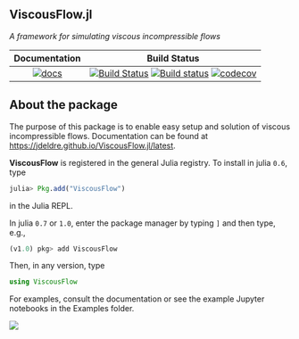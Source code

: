 ## ViscousFlow.jl

_A framework for simulating viscous incompressible flows_

| Documentation | Build Status |
|:---:|:---:|
| [![docs](https://img.shields.io/badge/docs-latest-blue.svg)](https://jdeldre.github.io/ViscousFlow.jl/latest) | [![Build Status](https://img.shields.io/travis/jdeldre/ViscousFlow.jl/master.svg?label=linux)](https://travis-ci.org/jdeldre/ViscousFlow.jl) [![Build status](https://img.shields.io/appveyor/ci/jdeldre/whirl-jl/master.svg?label=windows)](https://ci.appveyor.com/project/jdeldre/whirl-jl/branch/master) [![codecov](https://codecov.io/gh/jdeldre/ViscousFlow.jl/branch/master/graph/badge.svg)](https://codecov.io/gh/jdeldre/ViscousFlow.jl) |

## About the package

The purpose of this package is to enable easy setup and solution of viscous incompressible flows. Documentation can be found at https://jdeldre.github.io/ViscousFlow.jl/latest.

**ViscousFlow** is registered in the general Julia registry. To install in julia `0.6`, type
```julia
julia> Pkg.add("ViscousFlow")
```
in the Julia REPL.

In julia `0.7` or `1.0`, enter the package manager by typing `]` and then type,
e.g.,
```julia
(v1.0) pkg> add ViscousFlow
```

Then, in any version, type
```julia
using ViscousFlow
```
For examples, consult the documentation or see the example Jupyter notebooks in the Examples folder.

![](https://github.com/jdeldre/ViscousFlow.jl/raw/master/cylinderRe400.gif)
